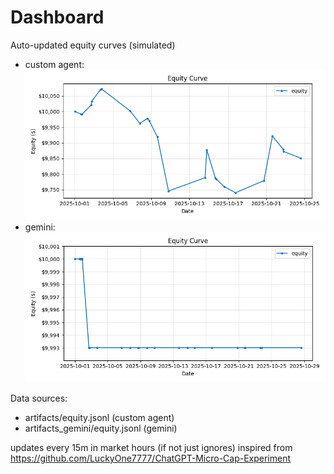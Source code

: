 # Dashboard

Auto-updated equity curves (simulated)

- custom agent: ![Equity Curve](artifacts/equity.png?v=42df9a2)
- gemini: ![Equity Curve (Gemini)](artifacts_gemini/equity.png?v=42df9a2)

Data sources:
- artifacts/equity.jsonl (custom agent)
- artifacts_gemini/equity.jsonl (gemini)

updates every 15m in market hours (if not just ignores)
inspired from https://github.com/LuckyOne7777/ChatGPT-Micro-Cap-Experiment